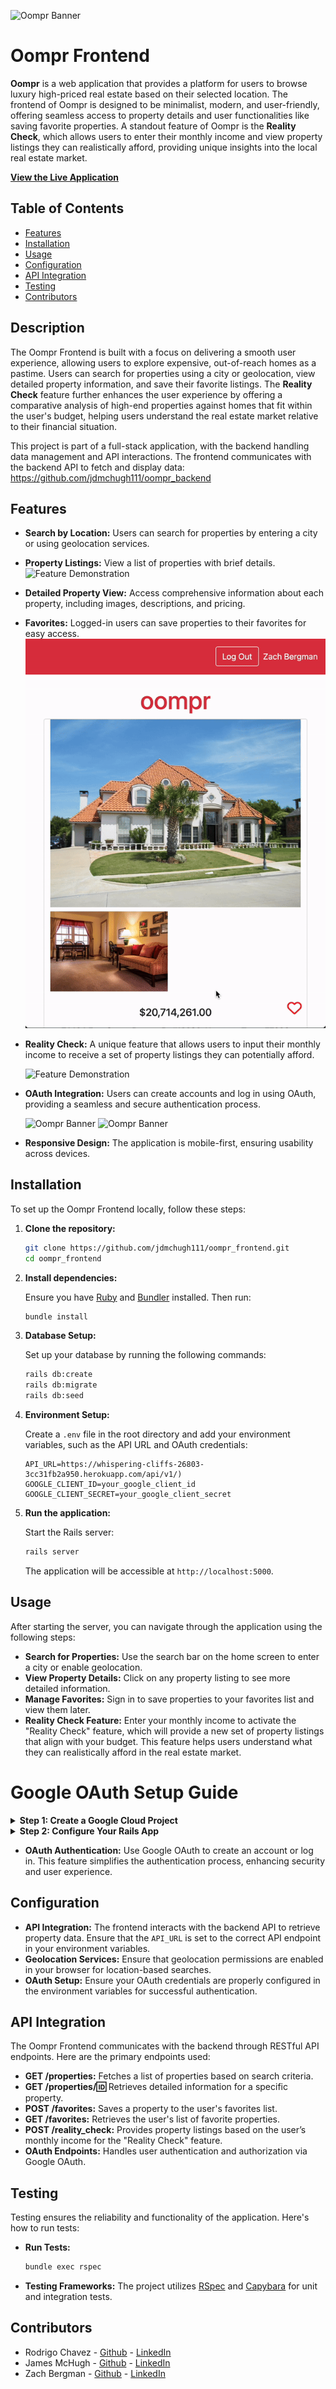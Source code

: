 ![Oompr Banner](https://github.com/user-attachments/assets/d1557494-52c6-47fd-9727-6ae98a812281)

# Oompr Frontend

**Oompr** is a web application that provides a platform for users to browse luxury high-priced real estate based on their selected location. The frontend of Oompr is designed to be minimalist, modern, and user-friendly, offering seamless access to property details and user functionalities like saving favorite properties. A standout feature of Oompr is the **Reality Check**, which allows users to enter their monthly income and view property listings they can realistically afford, providing unique insights into the local real estate market.

**[View the Live Application](https://pacific-dusk-48184-9d5b91032508.herokuapp.com/)**

## Table of Contents

- [Features](#features)
- [Installation](#installation)
- [Usage](#usage)
- [Configuration](#configuration)
- [API Integration](#api-integration)
- [Testing](#testing)
- [Contributors](#contributors)

## Description

The Oompr Frontend is built with a focus on delivering a smooth user experience, allowing users to explore expensive, out-of-reach homes as a pastime. Users can search for properties using a city or geolocation, view detailed property information, and save their favorite listings. The **Reality Check** feature further enhances the user experience by offering a comparative analysis of high-end properties against homes that fit within the user's budget, helping users understand the real estate market relative to their financial situation.

This project is part of a full-stack application, with the backend handling data management and API interactions. The frontend communicates with the backend API to fetch and display data: https://github.com/jdmchugh111/oompr_backend

## Features

- **Search by Location:** Users can search for properties by entering a city or using geolocation services.
- **Property Listings:** View a list of properties with brief details.
    ![Feature Demonstration](assets/gifs/ScreenRecording2024-08-01at2.34.23PM-ezgif.com-video-to-gif-converter.gif)
- **Detailed Property View:** Access comprehensive information about each property, including images, descriptions, and pricing.
- **Favorites:** Logged-in users can save properties to their favorites for easy access.
  ![Feature Demonstration](assets/gifs/ScreenRecording2024-08-01at2.57.43PM-ezgif.com-video-to-gif-converter.gif)
- **Reality Check:** A unique feature that allows users to input their monthly income to receive a set of property listings they can potentially afford.
  
  ![Feature Demonstration](assets/gifs/ScreenRecording2024-08-01at3.22.36PM-ezgif.com-video-to-gif-converter.gif)
- **OAuth Integration:** Users can create accounts and log in using OAuth, providing a seamless and secure authentication process.
  
  ![Oompr Banner](https://github.com/user-attachments/assets/799312ee-1f6b-4976-8526-c10f0539154a) ![Oompr Banner](https://github.com/user-attachments/assets/20578772-a10a-43b0-9191-160c8b7e0770)
- **Responsive Design:** The application is mobile-first, ensuring usability across devices.

## Installation

To set up the Oompr Frontend locally, follow these steps:

1. **Clone the repository:**

   ```bash
   git clone https://github.com/jdmchugh111/oompr_frontend.git
   cd oompr_frontend
   ```

2. **Install dependencies:**

   Ensure you have [Ruby](https://www.ruby-lang.org/) and [Bundler](https://bundler.io/) installed. Then run:

   ```bash
   bundle install
   ```

3. **Database Setup:**

   Set up your database by running the following commands:

   ```bash
   rails db:create
   rails db:migrate
   rails db:seed
   ```

4. **Environment Setup:**

   Create a `.env` file in the root directory and add your environment variables, such as the API URL and OAuth credentials:

   ```env
   API_URL=https://whispering-cliffs-26803-3cc31fb2a950.herokuapp.com/api/v1/)
   GOOGLE_CLIENT_ID=your_google_client_id
   GOOGLE_CLIENT_SECRET=your_google_client_secret
   ```

5. **Run the application:**

   Start the Rails server:

   ```bash
   rails server
   ```

   The application will be accessible at `http://localhost:5000`.

## Usage

After starting the server, you can navigate through the application using the following steps:

- **Search for Properties:** Use the search bar on the home screen to enter a city or enable geolocation.
- **View Property Details:** Click on any property listing to see more detailed information.
- **Manage Favorites:** Sign in to save properties to your favorites list and view them later.
- **Reality Check Feature:** Enter your monthly income to activate the "Reality Check" feature, which will provide a new set of property listings that align with your budget. This feature helps users understand what they can realistically afford in the real estate market.

# Google OAuth Setup Guide

<details>
  <summary><strong>Step 1: Create a Google Cloud Project</strong></summary>

1. Go to the [Google Cloud Console](https://console.cloud.google.com/).
2. Create a new project.
3. Navigate to **APIs & Services** > **OAuth consent screen**.
4. Set up your consent screen with necessary details.
5. Navigate to **Credentials** and create OAuth 2.0 Client IDs.
6. Configure the **Authorized redirect URIs** (e.g., `http://localhost:5000/auth/google_oauth2/callback`).
7. Save your **Client ID** and **Client Secret**.

</details>

<details>
  <summary><strong>Step 2: Configure Your Rails App</strong></summary>

1. Add the following gems to your `Gemfile`:

    ```ruby
    gem 'omniauth'
    gem 'omniauth-google-oauth2'
    gem 'figaro'
    ```

2. Run `bundle install` and then `figaro install` to create `config/application.yml`.

3. Add your Google credentials to `config/application.yml`:

    ```yaml
    GOOGLE_CLIENT_ID: "your_google_client_id"
    GOOGLE_CLIENT_SECRET: "your_google_client_secret"
    ```

4. Create `config/initializers/omniauth.rb`:

    ```ruby
    Rails.application.config.middleware.use OmniAuth::Builder do
      provider :google_oauth2, ENV['GOOGLE_CLIENT_ID'], ENV['GOOGLE_CLIENT_SECRET']
    end
    ```

</details>

- **OAuth Authentication:** Use Google OAuth to create an account or log in. This feature simplifies the authentication process, enhancing security and user experience.

## Configuration

- **API Integration:** The frontend interacts with the backend API to retrieve property data. Ensure that the `API_URL` is set to the correct API endpoint in your environment variables.
- **Geolocation Services:** Ensure that geolocation permissions are enabled in your browser for location-based searches.
- **OAuth Setup:** Ensure your OAuth credentials are properly configured in the environment variables for successful authentication.

## API Integration

The Oompr Frontend communicates with the backend through RESTful API endpoints. Here are the primary endpoints used:

- **GET /properties:** Fetches a list of properties based on search criteria.
- **GET /properties/:id:** Retrieves detailed information for a specific property.
- **POST /favorites:** Saves a property to the user's favorites list.
- **GET /favorites:** Retrieves the user's list of favorite properties.
- **POST /reality_check:** Provides property listings based on the user’s monthly income for the "Reality Check" feature.
- **OAuth Endpoints:** Handles user authentication and authorization via Google OAuth.

## Testing

Testing ensures the reliability and functionality of the application. Here's how to run tests:

- **Run Tests:**

  ```bash
  bundle exec rspec
  ```

- **Testing Frameworks:** The project utilizes [RSpec](https://rspec.info/) and [Capybara](https://teamcapybara.github.io/capybara/) for unit and integration tests.

## Contributors

- Rodrigo Chavez - [Github](https://github.com/RodrigoACG) - [LinkedIn](https://www.linkedin.com/in/rodrigo-chavez1/)
- James McHugh - [Github](https://github.com/jdmchugh111) - [LinkedIn](https://www.linkedin.com/in/jdmchugh111/)
- Zach Bergman - [Github](https://github.com/zach-bergman) - [LinkedIn](https://www.linkedin.com/in/zacherybergman/)

